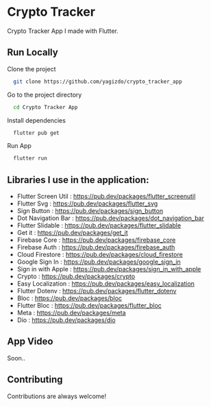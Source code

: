 # Crypto Tracker

Crypto Tracker App I made with Flutter.


## Run Locally

Clone the project

```bash
  git clone https://github.com/yagizdo/crypto_tracker_app
```

Go to the project directory

```bash
  cd Crypto Tracker App
```

Install dependencies

```bash
  flutter pub get
```

Run App

```bash
  flutter run
```


##  Libraries I use in the application:
- Flutter Screen Util : https://pub.dev/packages/flutter_screenutil
- Flutter Svg : https://pub.dev/packages/flutter_svg
- Sign Button : https://pub.dev/packages/sign_button
- Dot Navigation Bar : https://pub.dev/packages/dot_navigation_bar
- Flutter Slidable : https://pub.dev/packages/flutter_slidable
- Get it : https://pub.dev/packages/get_it
- Firebase Core : https://pub.dev/packages/firebase_core
- Firebase Auth : https://pub.dev/packages/firebase_auth
- Cloud Firestore : https://pub.dev/packages/cloud_firestore
- Google Sign In : https://pub.dev/packages/google_sign_in
- Sign in with Apple : https://pub.dev/packages/sign_in_with_apple
- Crypto : https://pub.dev/packages/crypto
- Easy Localization : https://pub.dev/packages/easy_localization
- Flutter Dotenv : https://pub.dev/packages/flutter_dotenv
- Bloc : https://pub.dev/packages/bloc
- Flutter Bloc : https://pub.dev/packages/flutter_bloc
- Meta : https://pub.dev/packages/meta
- Dio : https://pub.dev/packages/dio


## App Video
Soon..


## Contributing

Contributions are always welcome!
